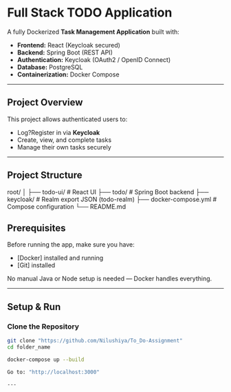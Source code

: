 #  Full Stack TODO Application

A fully Dockerized **Task Management Application** built with:

- **Frontend:** React (Keycloak secured)
- **Backend:** Spring Boot (REST API)
- **Authentication:** Keycloak (OAuth2 / OpenID Connect)
- **Database:** PostgreSQL
- **Containerization:** Docker Compose

---

##  Project Overview

This project allows authenticated users to:
- Log?Register in via **Keycloak**
- Create, view, and complete tasks
- Manage their own tasks securely

---

##  Project Structure

root/
│
├── todo-ui/ # React UI
├── todo/ # Spring Boot backend
├── keycloak/ # Realm export JSON (todo-realm)
├── docker-compose.yml # Compose configuration
└── README.md 

##  Prerequisites

Before running the app, make sure you have:

- [Docker] installed and running  
- [Git] installed

No manual Java or Node setup is needed — Docker handles everything.

---

##  Setup & Run

###  Clone the Repository

```bash
git clone "https://github.com/Nilushiya/To_Do-Assignment"
cd folder_name

docker-compose up --build

Go to: "http://localhost:3000"

---




